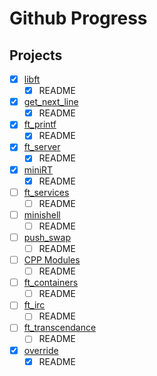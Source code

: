 # Github Progress

## Projects

- [x] [libft](https://github.com/manettifabrizio/42cursus_libft)
	- [x] README

- [x] [get_next_line](https://github.com/manettifabrizio/42cursus_get_next_line)
	- [x] README

- [x] [ft_printf](https://github.com/manettifabrizio/42cursus_ft_printf)
	- [x] README

- [x] [ft_server](https://github.com/manettifabrizio/42cursus_ft_server)
	- [x] README

- [x] [miniRT](https://github.com/manettifabrizio/42cursus_miniRT)
	- [x] README

- [ ] [ft_services](https://github.com/manettifabrizio/42cursus_ft_services)
	- [ ] README

- [ ] [minishell](https://github.com/manettifabrizio/42cursus_minishell)
	- [ ] README

- [ ] [push_swap](https://github.com/manettifabrizio/42cursus_push_swap)
	- [ ] README

- [ ] [CPP Modules](https://github.com/manettifabrizio/Piscine_CPP)
	- [ ] README

- [ ] [ft_containers](https://github.com/manettifabrizio/42cursus_ft_containers)
	- [ ] README

- [ ] [ft_irc](https://github.com/manettifabrizio/42cursus_ft_irc)
	- [ ] README

- [ ] [ft_transcendance](https://github.com/PZGM/Transcendance)
	- [ ] README

- [x] [override](https://github.com/manettifabrizio/42cursus_override)
	- [x] README